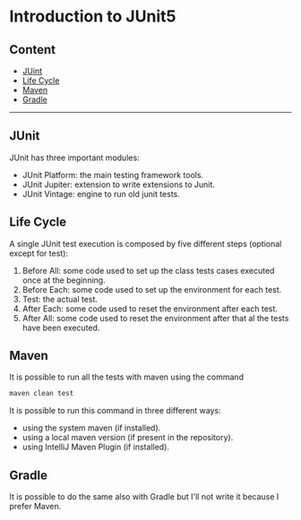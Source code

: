 # Introduction to JUnit5

## Content

- [JUint](#junit)
- [Life Cycle](#life-cycle)
- [Maven](#maven)
- [Gradle](#gradle)

---

## JUnit

JUnit has three important modules:
- JUnit Platform: the main testing framework tools.
- JUnit Jupiter: extension to write extensions to Junit.
- JUnit Vintage: engine to run old junit tests.

## Life Cycle

A single JUnit test execution is composed by five different steps (optional except for test):

1. Before All: some code used to set up the class tests cases executed once at the beginning.
1. Before Each: some code used to set up the environment for each test.
1. Test: the actual test.
1. After Each: some code used to reset the environment after each test.
1. After All: some code used to reset the environment after that al the tests have been executed.

## Maven

It is possible to run all the tests with maven using the command
```bash
maven clean test
```
It is possible to run this command in three different ways:
- using the system maven (if installed).
- using a local maven version (if present in the repository).
- using IntelliJ Maven Plugin (if installed).

## Gradle

It is possible to do the same also with Gradle but I'll not write it because I prefer Maven.
